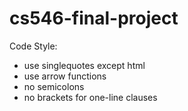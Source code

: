 # cs546-final-project

Code Style:
 - use singlequotes except html
 - use arrow functions
 - no semicolons
 - no brackets for one-line clauses